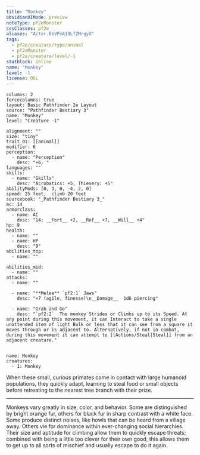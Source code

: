 ```yaml
---
title: "Monkey"
obsidianUIMode: preview
noteType: pf2eMonster
cssClasses: pf2e
aliases: "Actor.BbVPvA19LfZMrgyX" 
tags:
  - pf2e/creature/type/animal
  - pf2eMonster
  - pf2e/creature/level/-1
statblock: inline
name: "Monkey"
level: -1
license: OGL
---
```


```statblock
columns: 2
forcecolumns: true
layout: Basic Pathfinder 2e Layout
source: "Pathfinder Bestiary 3"
name: "Monkey"
level: "Creature -1"

alignment: ""
size: "tiny"
trait_01: [[animal]]
modifier: 6
perception:
  - name: "Perception"
    desc: "+6; "
languages: ""
skills:
  - name: "Skills"
    desc: "Acrobatics: +5, Thievery: +5"
abilityMods: [0, 3, 0, -4, 2, 0]
speed: 25 feet,  climb 20 feet
sourcebook: "_Pathfinder Bestiary 3_"
ac: 14
armorclass:
  - name: AC
    desc: "14; __Fort__ +2, __Ref__ +7, __Will__ +4"
hp: 9
health:
  - name: ""
  - name: HP
    desc: "9"
abilities_top:
  - name: ""

abilities_mid:
  - name: ""
attacks:
  - name: ""

  - name: "**Melee** `pf2:1` Jaws"
    desc: "+7 (agile, finesse)\n__Damage__  1d6 piercing"

  - name: "Grab and Go"
    desc: "`pf2:2`  The monkey Strides or Climbs up to its Speed. At any point during this movement, it can Interact to take a single unattended item of light Bulk or less that it can see from a square it moves through or is adjacent to. Alternatively, if not in combat, during this movement it can attempt to [[Actions/Steal|Steal]] from an adjacent creature."
 
```

```encounter-table
name: Monkey
creatures:
  - 1: Monkey
```



When these small, curious primates come in contact with large humanoid populations, they quickly adapt, learning to steal food or small objects before retreating to the nearest tree branch with their prize.

* * *

Monkeys vary greatly in size, color, and behavior. Some are distinguished by bright orange fur, others for black fur in sharp contrast with a white face. Some produce distinct noises, like howls that can be heard from a village away. Others vie for dominance within ever-changing social hierarchies. Their size and aptitude for climbing allow them to quickly escape threats; combined with being a little too clever for their own good, this allows them to get up to all sorts of mischief and usually escape to do it again.
